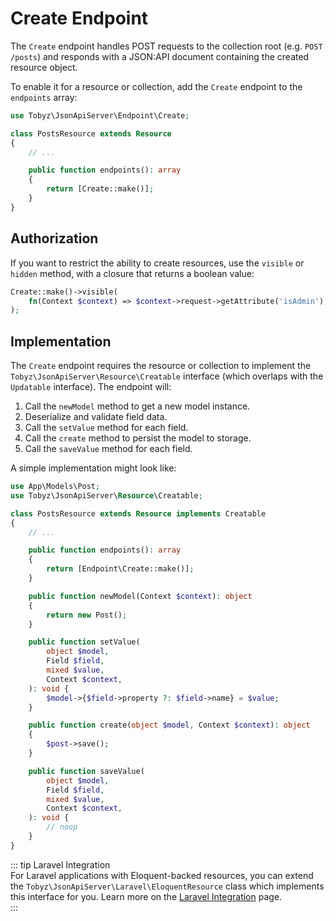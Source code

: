 # Create Endpoint

The `Create` endpoint handles POST requests to the collection root (e.g.
`POST /posts`) and responds with a JSON:API document containing the created
resource object.

To enable it for a resource or collection, add the `Create` endpoint to the
`endpoints` array:

```php
use Tobyz\JsonApiServer\Endpoint\Create;

class PostsResource extends Resource
{
    // ...

    public function endpoints(): array
    {
        return [Create::make()];
    }
}
```

## Authorization

If you want to restrict the ability to create resources, use the `visible` or
`hidden` method, with a closure that returns a boolean value:

```php
Create::make()->visible(
    fn(Context $context) => $context->request->getAttribute('isAdmin'),
);
```

## Implementation

The `Create` endpoint requires the resource or collection to implement the
`Tobyz\JsonApiServer\Resource\Creatable` interface (which overlaps with the
`Updatable` interface). The endpoint will:

1. Call the `newModel` method to get a new model instance.
2. Deserialize and validate field data.
3. Call the `setValue` method for each field.
4. Call the `create` method to persist the model to storage.
5. Call the `saveValue` method for each field.

A simple implementation might look like:

```php
use App\Models\Post;
use Tobyz\JsonApiServer\Resource\Creatable;

class PostsResource extends Resource implements Creatable
{
    // ...

    public function endpoints(): array
    {
        return [Endpoint\Create::make()];
    }

    public function newModel(Context $context): object
    {
        return new Post();
    }

    public function setValue(
        object $model,
        Field $field,
        mixed $value,
        Context $context,
    ): void {
        $model->{$field->property ?: $field->name} = $value;
    }

    public function create(object $model, Context $context): object
    {
        $post->save();
    }

    public function saveValue(
        object $model,
        Field $field,
        mixed $value,
        Context $context,
    ): void {
        // noop
    }
}
```

::: tip Laravel Integration  
For Laravel applications with Eloquent-backed resources, you can extend the
`Tobyz\JsonApiServer\Laravel\EloquentResource` class which implements this
interface for you. Learn more on the
[Laravel Integration](laravel.md#eloquent-resources) page.  
:::
